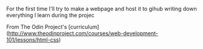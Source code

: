 
For the first time I'll try to make a webpage and host it to gihub writing down everything I learn during the projec

From The Odin Project's [curriculum]
(http://www.theodinproject.com/courses/web-development-101/lessons/html-css)
